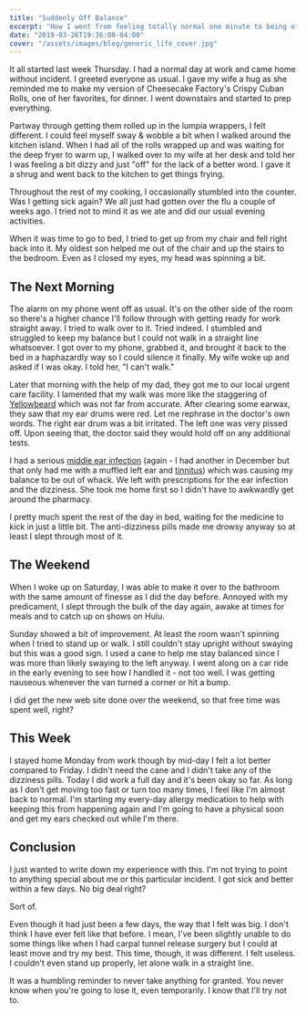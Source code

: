 ```yaml
---
title: "Suddenly Off Balance"
excerpt: "How I went from feeling totally normal one minute to being off-kilter the next. And a life lesson in here somewhere."
date: "2019-03-26T19:36:00-04:00"
cover: "/assets/images/blog/generic_life_cover.jpg"
---
```


It all started last week Thursday. I had a normal day at work and came home without incident. I greeted everyone as usual. I gave my wife a hug as she reminded me to make my version of Cheesecake Factory's Crispy Cuban Rolls, one of her favorites, for dinner. I went downstairs and started to prep everything.

Partway through getting them rolled up in the lumpia wrappers, I felt different. I could feel myself sway & wobble a bit when I walked around the kitchen island. When I had all of the rolls wrapped up and was waiting for the deep fryer to warm up, I walked over to my wife at her desk and told her I was feeling a bit dizzy and just "off" for the lack of a better word. I gave it a shrug and went back to the kitchen to get things frying.

Throughout the rest of my cooking, I occasionally stumbled into the counter. Was I getting sick again? We all just had gotten over the flu a couple of weeks ago. I tried not to mind it as we ate and did our usual evening activities.

When it was time to go to bed, I tried to get up from my chair and fell right back into it. My oldest son helped me out of the chair and up the stairs to the bedroom. Even as I closed my eyes, my head was spinning a bit.

## The Next Morning

The alarm on my phone went off as usual. It's on the other side of the room so there's a higher chance I'll follow through with getting ready for work straight away. I tried to walk over to it. Tried indeed. I stumbled and struggled to keep my balance but I could not walk in a straight line whatsoever. I got over to my phone, grabbed it, and brought it back to the bed in a haphazardly way so I could silence it finally. My wife woke up and asked if I was okay. I told her, "I can't walk."

Later that morning with the help of my dad, they got me to our local urgent care facility. I lamented that my walk was more like the staggering of [Yellowbeard](https://www.themoviedb.org/movie/11609-yellowbeard?language=en-US) which was not far from accurate. After clearing some earwax, they saw that my ear drums were red. Let me rephrase in the doctor's own words. The right ear drum was a bit irritated. The left one was very pissed off. Upon seeing that, the doctor said they would hold off on any additional tests.

I had a serious [middle ear infection](https://en.wikipedia.org/wiki/Otitis_media) (again - I had another in December but that only had me with a muffled left ear and [tinnitus](https://en.wikipedia.org/wiki/Tinnitus)) which was causing my balance to be out of whack. We left with prescriptions for the ear infection and the dizziness. She took me home first so I didn't have to awkwardly get around the pharmacy.

I pretty much spent the rest of the day in bed, waiting for the medicine to kick in just a little bit. The anti-dizziness pills made me drowsy anyway so at least I slept through most of it.

## The Weekend

When I woke up on Saturday, I was able to make it over to the bathroom with the same amount of finesse as I did the day before. Annoyed with my predicament, I slept through the bulk of the day again, awake at times for meals and to catch up on shows on Hulu.

Sunday showed a bit of improvement. At least the room wasn't spinning when I tried to stand up or walk. I still couldn't stay upright without swaying but this was a good sign. I used a cane to help me stay balanced since I was more than likely swaying to the left anyway. I went along on a car ride in the early evening to see how I handled it - not too well. I was getting nauseous whenever the van turned a corner or hit a bump.

I did get the new web site done over the weekend, so that free time was spent well, right?

## This Week

I stayed home Monday from work though by mid-day I felt a lot better compared to Friday. I didn't need the cane and I didn't take any of the dizziness pills. Today I did work a full day and it's been okay so far. As long as I don't get moving too fast or turn too many times, I feel like I'm almost back to normal. I'm starting my every-day allergy medication to help with keeping this from happening again and I'm going to have a physical soon and get my ears checked out while I'm there.

## Conclusion

I just wanted to write down my experience with this. I'm not trying to point to anything special about me or this particular incident. I got sick and better within a few days. No big deal right?

Sort of.

Even though it had just been a few days, the way that I felt was big. I don't think I have ever felt like that before. I mean, I've been slightly unable to do some things like when I had carpal tunnel release surgery but I could at least move and try my best. This time, though, it was different. I felt useless. I couldn't even stand up properly, let alone walk in a straight line.

It was a humbling reminder to never take anything for granted. You never know when you're going to lose it, even temporarily. I know that I'll try not to.
